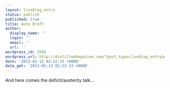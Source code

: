 ```yaml
---
layout: liveblog_entry
status: publish
published: true
title: Auto Draft
author:
  display_name: ''
  login: ''
  email: ''
  url: ''
wordpress_id: 3566
wordpress_url: http://distilledmagazine.com/?post_type=liveblog_entry&#038;p=3566
date: '2013-02-13 02:22:33 +0000'
date_gmt: '2013-02-13 02:22:33 +0000'
---
```

<p>And here comes the deficit/austerity talk...</p>
